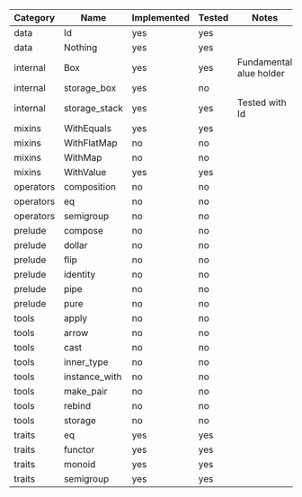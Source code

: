 | Category  | Name          | Implemented | Tested | Notes                   |
|-----------|---------------|-------------|--------|-------------------------|
| data      | Id            | yes         | yes    |                         |
| data      | Nothing       | yes         | yes    |                         |
| internal  | Box           | yes         | yes    | Fundamental alue holder |
| internal  | storage_box   | yes         | no     |                         |
| internal  | storage_stack | yes         | yes    | Tested with Id          |
| mixins    | WithEquals    | yes         | yes     |                         |
| mixins    | WithFlatMap   | no          | no     |                         |
| mixins    | WithMap       | no          | no     |                         |
| mixins    | WithValue     | yes         | yes     |                         |
| operators | composition   | no          | no     |                         |
| operators | eq            | no          | no     |                         |
| operators | semigroup     | no          | no     |                         |
| prelude   | compose       | no          | no     |                         |
| prelude   | dollar        | no          | no     |                         |
| prelude   | flip          | no          | no     |                         |
| prelude   | identity      | no          | no     |                         |
| prelude   | pipe          | no          | no     |                         |
| prelude   | pure          | no          | no     |                         |
| tools     | apply         | no          | no     |                         |
| tools     | arrow         | no          | no     |                         |
| tools     | cast          | no          | no     |                         |
| tools     | inner_type    | no          | no     |                         |
| tools     | instance_with | no          | no     |                         |
| tools     | make_pair     | no          | no     |                         |
| tools     | rebind        | no          | no     |                         |
| tools     | storage       | no          | no     |                         |
| traits    | eq            | yes         | yes    |                         |
| traits    | functor       | yes         | yes    |                         |
| traits    | monoid        | yes         | yes    |                         |
| traits    | semigroup     | yes         | yes    |                         |
